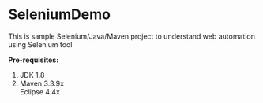 # SeleniumDemo
This is sample Selenium/Java/Maven project to understand web automation using Selenium tool

<b>Pre-requisites:</b><br>
1. JDK 1.8<br>
2. Maven 3.3.9x<br>
Eclipse 4.4x<br>
